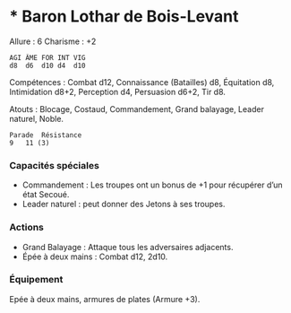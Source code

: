 # * Baron Lothar de Bois-Levant

Allure : 6
Charisme : +2


	AGI	ÂME	FOR	INT	VIG
	d8	d6	d10	d4	d10

Compétences : Combat d12, Connaissance (Batailles) d8, Équitation d8, Intimidation d8+2, Perception d4, Persuasion d6+2,  Tir d8.

Atouts : Blocage, Costaud, Commandement, Grand balayage, Leader naturel, Noble.

	Parade	Résistance
	9	11 (3)

### Capacités spéciales

- Commandement : Les troupes ont un bonus de +1 pour récupérer d’un état Secoué.
- Leader naturel : peut donner des Jetons à ses troupes.

### Actions

- Grand Balayage : Attaque tous les adversaires adjacents.
- Épée à deux mains : Combat d12, 2d10.

### Équipement
Epée à deux mains, armures de plates (Armure +3).
